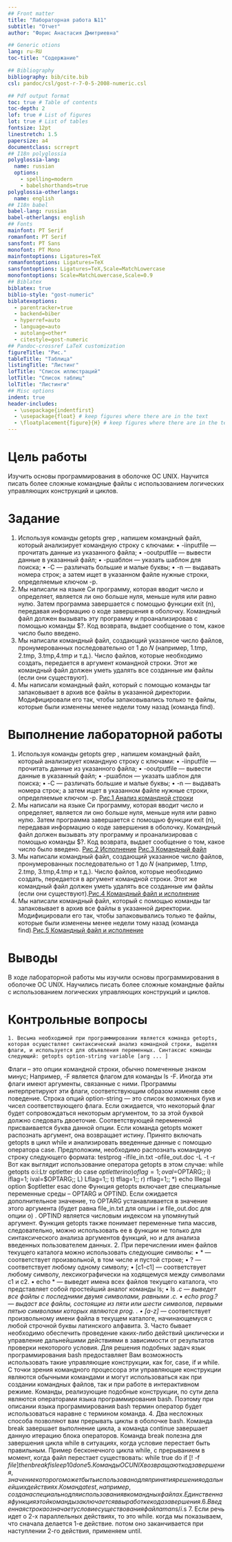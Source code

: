 ```yaml
---
## Front matter
title: "Лабораторная работа №11"
subtitle: "Отчет"
author: "Форис Анастасия Дмитриевна"

## Generic otions
lang: ru-RU
toc-title: "Содержание"

## Bibliography
bibliography: bib/cite.bib
csl: pandoc/csl/gost-r-7-0-5-2008-numeric.csl

## Pdf output format
toc: true # Table of contents
toc-depth: 2
lof: true # List of figures
lot: true # List of tables
fontsize: 12pt
linestretch: 1.5
papersize: a4
documentclass: scrreprt
## I18n polyglossia
polyglossia-lang:
  name: russian
  options:
	- spelling=modern
	- babelshorthands=true
polyglossia-otherlangs:
  name: english
## I18n babel
babel-lang: russian
babel-otherlangs: english
## Fonts
mainfont: PT Serif
romanfont: PT Serif
sansfont: PT Sans
monofont: PT Mono
mainfontoptions: Ligatures=TeX
romanfontoptions: Ligatures=TeX
sansfontoptions: Ligatures=TeX,Scale=MatchLowercase
monofontoptions: Scale=MatchLowercase,Scale=0.9
## Biblatex
biblatex: true
biblio-style: "gost-numeric"
biblatexoptions:
  - parentracker=true
  - backend=biber
  - hyperref=auto
  - language=auto
  - autolang=other*
  - citestyle=gost-numeric
## Pandoc-crossref LaTeX customization
figureTitle: "Рис."
tableTitle: "Таблица"
listingTitle: "Листинг"
lofTitle: "Список иллюстраций"
lotTitle: "Список таблиц"
lolTitle: "Листинги"
## Misc options
indent: true
header-includes:
  - \usepackage{indentfirst}
  - \usepackage{float} # keep figures where there are in the text
  - \floatplacement{figure}{H} # keep figures where there are in the text
---
```


# Цель работы

Изучить основы программирования в оболочке ОС UNIX. Научится писать более сложные командные файлы с использованием логических управляющих конструкций и циклов.

# Задание

1. Используя команды getopts grep , напишем командный файл, который анализирует командную строку с ключами:
    •  -iinputfile — прочитать данные из указанного файла;
    • -ooutputfile — вывести данные в указанный файл;
    • -pшаблон — указать шаблон для поиска;
    • -C — различать большие и малые буквы;
    • -n — выдавать номера строк; а затем ищет в указанном файле нужные строки, определяемые ключом -p.
2. Мы написали на языке Си программу, которая вводит число и определяет, является ли оно больше нуля, меньше нуля или равно нулю.
Затем программа завершается с помощью функции exit (n), передавая информацию о коде завершения в оболочку. 
Командный файл должен вызывать эту программу и проанализировав с помощью команды $?. 
Код возврата, выдает сообщение о том, какое число было введено.
3. Мы написали командный файл, создающий указанное число файлов, пронумерованных последовательно от 1 до 𝑁 (например, 1.tmp, 2.tmp, 3.tmp,4.tmp и т.д.). 
Число файлов, которые необходимо создать, передается в аргумент командной строки. 
Этот же командный файл должен уметь удалять все созданные им файлы (если они существуют).
4. Мы написали командный файл, который с помощью команды tar запаковывает в архив все файлы в указанной директории. 
Модифицировали его так, чтобы запаковывались только те файлы, которые были изменены менее недели тому назад (команда find).

# Выполнение лабораторной работы

1. Используя команды getopts grep , напишем командный файл, который анализирует командную строку с ключами:
    •  -iinputfile — прочитать данные из указанного файла;
    • -ooutputfile — вывести данные в указанный файл;
    • -pшаблон — указать шаблон для поиска;
    • -C — различать большие и малые буквы;
    • -n — выдавать номера строк; а затем ищет в указанном файле нужные строки, определяемые ключом -p. [Рис.1 Анализ командной строки](image/task1.png)
2. Мы написали на языке Си программу, которая вводит число и определяет, является ли оно больше нуля, меньше нуля или равно нулю.
Затем программа завершается с помощью функции exit (n), передавая информацию о коде завершения в оболочку. 
Командный файл должен вызывать эту программу и проанализировав с помощью команды $?. 
Код возврата, выдает сообщение о том, какое число было введено. [Рис.2 Исполнение](image/task2-111.png) [Рис.3 Командный файл](image/task2-1111.png)
3. Мы написали командный файл, создающий указанное число файлов, пронумерованных последовательно от 1 до 𝑁 (например, 1.tmp, 2.tmp, 3.tmp,4.tmp и т.д.). 
Число файлов, которые необходимо создать, передается в аргумент командной строки. 
Этот же командный файл должен уметь удалять все созданные им файлы (если они существуют).[Рис.4 Командный файл и исполнение](image/task3-11.png)
4. Мы написали командный файл, который с помощью команды tar запаковывает в архив все файлы в указанной директории. 
Модифицировали его так, чтобы запаковывались только те файлы, которые были изменены менее недели тому назад (команда find).[Рис.5 Командный файл и исполнение](image/task4-11.png)

# Выводы

В ходе лабораторной работы мы изучили основы программирования в оболочке ОС UNIX.
 Научились писать более сложные командные файлы с использованием логических управляющих конструкций и циклов.
 
# Контрольные вопросы

    1. Весьма необходимой при программировании является команда getopts, которая осуществляет синтаксический анализ командной строки, выделяя флаги, и используется для объявления переменных. Синтаксис команды следующий: getopts option-string variable [arg ... ] 
Флаги – это опции командной строки, обычно помеченные знаком минус; Например, -F является флагом для команды ls -F. Иногда эти флаги имеют аргументы, связанные с ними. Программы интерпретируют эти флаги, соответствующим образом изменяя свое поведение. 
Строка опций option-string — это список возможных букв и чисел соответствующего флага. Если ожидается, что некоторый флаг будет сопровождаться некоторым аргументом, то за этой буквой должно следовать двоеточие. Соответствующей переменной присваивается буква данной опции. Если команда getopts может распознать аргумент, она возвращает истину. Принято включать getopts в цикл while и анализировать введенные данные с помощью оператора case. Предположим, необходимо распознать командную строку следующего формата: testprog -ifile_in.txt -ofile_out.doc -L -t -r Вот как выглядит использование оператора getopts в этом случае: while getopts o:i:Ltr optletter do case $optletter in o) oflag=1; oval=$OPTARG;; i) iflag=1; ival=$OPTARG;; L) Lflag=1;; t) tflag=1;; r) rflag=1;; *) echo Illegal option $optletter esac done Функция getopts включает две специальные переменные среды – OPTARG и OPTIND. Если ожидается дополнительное значение, то OPTARG устанавливается в значение этого аргумента (будет равна file_in.txt для опции i и file_out.doc для опции o) . OPTIND является числовым индексом на упомянутый аргумент. Функция getopts также понимает переменные типа массив, следовательно, можно использовать ее в функции не только для синтаксического анализа аргументов функций, но и для анализа введенных пользователем данных.
    2. При перечислении имен файлов текущего каталога можно использовать следующие символы:
    • * — соответствует произвольной, в том числе и пустой строке; 
    • ? — соответствует любому одному символу; 
    • [c1-c1] — соответствует любому символу, лексикографически на ходящемуся между символами c1 и с2. 
    • echo * — выведет имена всех файлов текущего каталога, что представляет собой простейший аналог команды ls; 
    • ls *.c — выведет все файлы с последними двумя символами, равными .c. 
    •  echo prog.? — выдаст все файлы, состоящие из пяти или шести символов, первыми пятью символами которых являются prog. . 
    •  [a-z]* — соответствует произвольному имени файла в текущем каталоге, начинающемуся с любой строчной буквы латинского алфавита.
3. Часто бывает необходимо обеспечить проведение каких-либо действий циклически и управление дальнейшими действиями в зависимости от результатов проверки некоторого условия. Для решения подобных задач язык программирования bash предоставляет Вам возможность использовать такие управляющие конструкции, как for, case, if и while. С точки зрения командного процессора эти управляющие конструкции являются обычными командами и могут использоваться как при создании командных файлов, так и при работе в интерактивном режиме. Команды, реализующие подобные конструкции, по сути дела являются операторами языка программирования bash. Поэтому при описании языка программирования bash термин оператор будет использоваться наравне с термином команда.
4. Два несложных способа позволяют вам прерывать циклы в оболочке bash. Команда break завершает выполнение цикла, а команда continue завершает данную итерацию блока операторов. Команда break полезна для завершения цикла while в ситуациях, когда условие перестает быть правильным. Пример бесконечного цикла while, с прерыванием в момент, когда файл перестает существовать:
while true
do
if [! -f $file]
then
break
fi
sleep 10
done
5. Команды ОС UNIX возвращают код завершения, значение которого может быть использовано для принятия решения о дальнейших действиях. Команда test, например, создана специально для использования в командных файлах. Единственная функция этой команды заключается в выработке кода завершения.
6. Введенная строка означает условие существования файла man$s/$i.$s
7. Если речь идет о 2-х параллельных действиях, то это while. когда мы показываем, что сначала делается 1-е действие. потом оно заканчивается при наступлении 2-го действия, применяем until.



